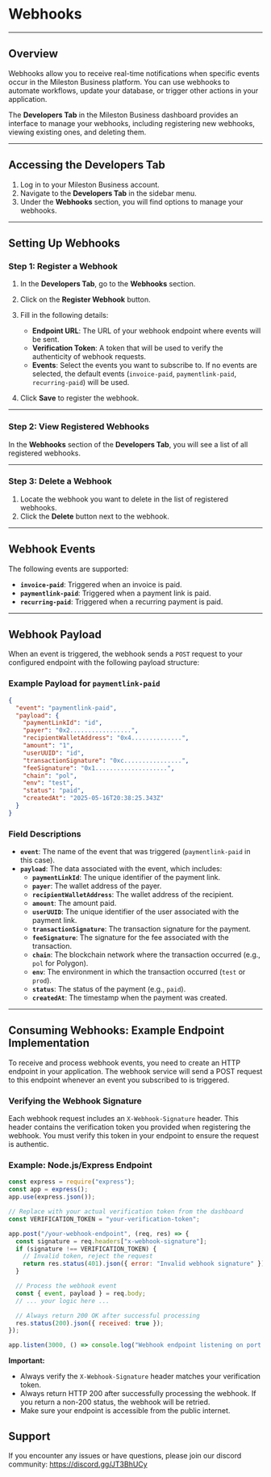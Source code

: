 # Webhooks

---

## Overview

Webhooks allow you to receive real-time notifications when specific events occur in the Mileston Business platform. You can use webhooks to automate workflows, update your database, or trigger other actions in your application.

The **Developers Tab** in the Mileston Business dashboard provides an interface to manage your webhooks, including registering new webhooks, viewing existing ones, and deleting them.

---

## Accessing the Developers Tab

1. Log in to your Mileston Business account.
2. Navigate to the **Developers Tab** in the sidebar menu.
3. Under the **Webhooks** section, you will find options to manage your webhooks.

---

## Setting Up Webhooks

### **Step 1: Register a Webhook**

1. In the **Developers Tab**, go to the **Webhooks** section.
2. Click on the **Register Webhook** button.
3. Fill in the following details:

   - **Endpoint URL**: The URL of your webhook endpoint where events will be sent.
   - **Verification Token**: A token that will be used to verify the authenticity of webhook requests.
   - **Events**: Select the events you want to subscribe to. If no events are selected, the default events (`invoice-paid`, `paymentlink-paid`, `recurring-paid`) will be used.

4. Click **Save** to register the webhook.

---

### **Step 2: View Registered Webhooks**

In the **Webhooks** section of the **Developers Tab**, you will see a list of all registered webhooks.

---

### **Step 3: Delete a Webhook**

1. Locate the webhook you want to delete in the list of registered webhooks.
2. Click the **Delete** button next to the webhook.

---

## Webhook Events

The following events are supported:

- **`invoice-paid`**: Triggered when an invoice is paid.
- **`paymentlink-paid`**: Triggered when a payment link is paid.
- **`recurring-paid`**: Triggered when a recurring payment is paid.

---

## Webhook Payload

When an event is triggered, the webhook sends a `POST` request to your configured endpoint with the following payload structure:

### Example Payload for `paymentlink-paid`

```json
{
  "event": "paymentlink-paid",
  "payload": {
    "paymentLinkId": "id",
    "payer": "0x2.................",
    "recipientWalletAddress": "0x4..............",
    "amount": "1",
    "userUUID": "id",
    "transactionSignature": "0xc................",
    "feeSignature": "0x1....................",
    "chain": "pol",
    "env": "test",
    "status": "paid",
    "createdAt": "2025-05-16T20:38:25.343Z"
  }
}
```

### Field Descriptions

- **`event`**: The name of the event that was triggered (`paymentlink-paid` in this case).
- **`payload`**: The data associated with the event, which includes:
  - **`paymentLinkId`**: The unique identifier of the payment link.
  - **`payer`**: The wallet address of the payer.
  - **`recipientWalletAddress`**: The wallet address of the recipient.
  - **`amount`**: The amount paid.
  - **`userUUID`**: The unique identifier of the user associated with the payment link.
  - **`transactionSignature`**: The transaction signature for the payment.
  - **`feeSignature`**: The signature for the fee associated with the transaction.
  - **`chain`**: The blockchain network where the transaction occurred (e.g., `pol` for Polygon).
  - **`env`**: The environment in which the transaction occurred (`test` or `prod`).
  - **`status`**: The status of the payment (e.g., `paid`).
  - **`createdAt`**: The timestamp when the payment was created.

---

## Consuming Webhooks: Example Endpoint Implementation

To receive and process webhook events, you need to create an HTTP endpoint in your application. The webhook service will send a POST request to this endpoint whenever an event you subscribed to is triggered.

### **Verifying the Webhook Signature**

Each webhook request includes an `X-Webhook-Signature` header. This header contains the verification token you provided when registering the webhook. You must verify this token in your endpoint to ensure the request is authentic.

### **Example: Node.js/Express Endpoint**

```javascript
const express = require("express");
const app = express();
app.use(express.json());

// Replace with your actual verification token from the dashboard
const VERIFICATION_TOKEN = "your-verification-token";

app.post("/your-webhook-endpoint", (req, res) => {
  const signature = req.headers["x-webhook-signature"];
  if (signature !== VERIFICATION_TOKEN) {
    // Invalid token, reject the request
    return res.status(401).json({ error: "Invalid webhook signature" });
  }

  // Process the webhook event
  const { event, payload } = req.body;
  // ... your logic here ...

  // Always return 200 OK after successful processing
  res.status(200).json({ received: true });
});

app.listen(3000, () => console.log("Webhook endpoint listening on port 3000"));
```

**Important:**

- Always verify the `X-Webhook-Signature` header matches your verification token.
- Always return HTTP 200 after successfully processing the webhook. If you return a non-200 status, the webhook will be retried.
- Make sure your endpoint is accessible from the public internet.

## Support

If you encounter any issues or have questions, please join our discord community: https://discord.gg/JT3BhUCy
